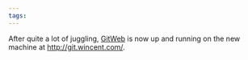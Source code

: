 ```yaml
---
tags: 
---
```


After quite a lot of juggling, [GitWeb](/wiki/GitWeb) is now up and running on the new machine at <http://git.wincent.com/>.

